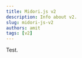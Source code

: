 ```yaml
---
title: Midori.js v2
description: Info about v2.
slug: midori-js-v2
authors: amit
tags: [v2]
---
```


Test.